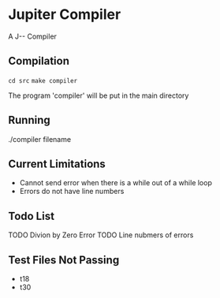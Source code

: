 # Jupiter Compiler
A J-- Compiler

## Compilation 
`cd src`
`make compiler`

The program 'compiler' will be put in the main directory

## Running
./compiler filename

## Current Limitations
- Cannot send error when there is a while out of a while loop
- Errors do not have line numbers

## Todo List
TODO Divion by Zero Error
TODO Line nubmers of errors


## Test Files Not Passing
- t18
- t30